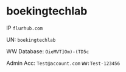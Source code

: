 # boekingtechlab

IP `flurhub.com`

UN: `boekingtechlab`

WW Database: `OieMVT]Om)-(TD5c`

Admin Acc: `Test@account.com` `WW:Test-123456`
